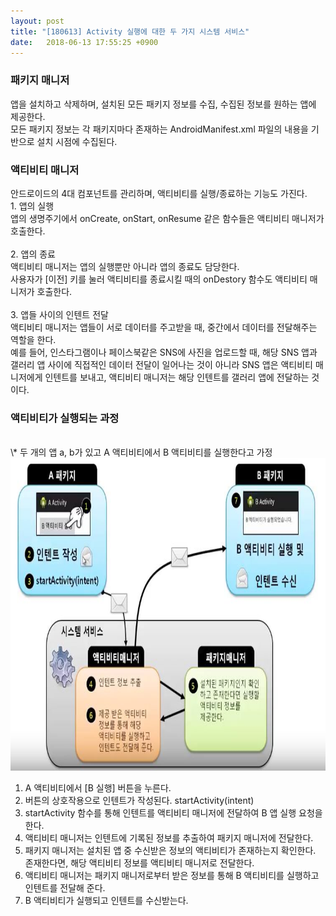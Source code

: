 ```yaml
---
layout: post
title: "[180613] Activity 실행에 대한 두 가지 시스템 서비스"
date:   2018-06-13 17:55:25 +0900
---
```


<h3>패키지 매니저</h3>
앱을 설치하고 삭제하며, 설치된 모든 패키지 정보를 수집, 수집된 정보를 원하는 앱에 제공한다.<br>
모든 패키지 정보는 각 패키지마다 존재하는 AndroidManifest.xml 파일의 내용을 기반으로 설치 시점에 수집된다.<br>

<h3>액티비티 매니저</h3>
안드로이드의 4대 컴포넌트를 관리하며, 액티비티를 실행/종료하는 기능도 가진다.<br>
1. 앱의 실행<br>
앱의 생명주기에서 onCreate, onStart, onResume 같은 함수들은 액티비티 매니저가 호출한다.<br>
<br>
2. 앱의 종료<br>
액티비티 매니저는 앱의 실행뿐만 아니라 앱의 종료도 담당한다.<br>
사용자가 [이전] 키를 눌러 액티비티를 종료시킬 때의 onDestory 함수도 액티비티 매니저가 호출한다.<br>
<br>
3. 앱들 사이의 인텐트 전달<br>
액티비티 매니저는 앱들이 서로 데이터를 주고받을 때, 중간에서 데이터를 전달해주는 역할을 한다.<br>
예를 들어, 인스타그램이나 페이스북같은 SNS에 사진을 업로드할 때, 해당 SNS 앱과 갤러리 앱 사이에 직접적인 데이터 전달이 일어나는 것이 아니라 SNS 앱은 액티비티 매니저에게 인텐트를 보내고, 액티비티 매니저는 해당 인텐트를 갤러리 앱에 전달하는 것이다.<br>

<h3>액티비티가 실행되는 과정</h3><br>
\*  두 개의 앱 a, b가 있고 A 액티비티에서 B 액티비티를 실행한다고 가정<br>

<img src="/assets/images/activitymanager.JPG" width="700" height="500">

1. A 액티비티에서 [B 실행] 버튼을 누른다.<br>
2. 버튼의 상호작용으로 인텐트가 작성된다. startActivity(intent)<br>
3. startActivity 함수를 통해 인텐트를 액티비티 매니저에 전달하여 B 앱 실행 요청을 한다.<br>
4. 액티비티 매니저는 인텐트에 기록된 정보를 추출하여 패키지 매니저에 전달한다.<br>
5. 패키지 매니저는 설치된 앱 중 수신받은 정보의 액티비티가 존재하는지 확인한다. 존재한다면, 해당 액티비티 정보를 액티비티 매니저로 전달한다.<br>
6. 액티비티 매니저는 패키지 매니저로부터 받은 정보를 통해 B 액티비티를 실행하고 인텐트를 전달해 준다.<br>
7. B 액티비티가 실행되고 인텐트를 수신받는다.<br>

